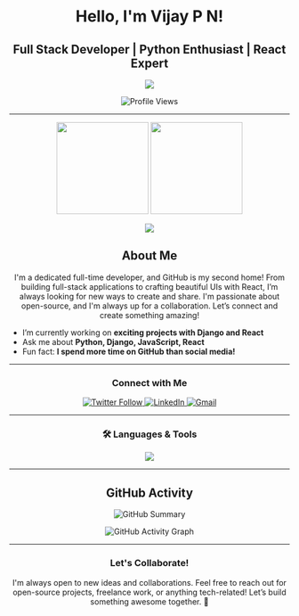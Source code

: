 <h1 align="center"> Hello, I'm Vijay P N!</h1>
<h2 align="center"> Full Stack Developer | Python Enthusiast | React Expert</h2>
<p align="center">
  <img src="https://readme-typing-svg.herokuapp.com?color=%2300C9A7&lines=Welcome+to+my+GitHub+Universe;I'm+a+Full+Time+Coder;Passionate+about+Web+Development;Python+%7C+Django+%7C+React+%7C+JavaScript!" />
</p>

<p align="center">
  <img src="https://komarev.com/ghpvc/?username=vijaypn2002&label=Profile%20views&color=0e75b6&style=flat" alt="Profile Views" /> 
</p>

---

<div align="center">
  <img src="https://github-readme-stats.vercel.app/api?username=vijaypn2002&show_icons=true&hide_border=true&bg_color=0D1117&text_color=58A6FF&icon_color=1F6FEB&title_color=8B949E&include_all_commits=true&count_private=true&theme=radical" height="165" />
  <img src="https://github-readme-streak-stats.herokuapp.com?user=vijaypn2002&hide_border=true&theme=radical" height="165" />
</div>

<p align="center">
  <img src="https://github-readme-stats.vercel.app/api/top-langs/?username=vijaypn2002&layout=compact&theme=radical&hide_border=true" />
</p>

<h2 align="center"> About Me </h2>
<p align="center">I'm a dedicated full-time developer, and GitHub is my second home! From building full-stack applications to crafting beautiful UIs with React, I’m always looking for new ways to create and share. I'm passionate about open-source, and I'm always up for a collaboration. Let’s connect and create something amazing!</p>

-  I’m currently working on **exciting projects with Django and React**
-  Ask me about **Python, Django, JavaScript, React**
-  Fun fact: **I spend more time on GitHub than social media!**

---

<h3 align="center"> Connect with Me</h3>
<p align="center">
  <a href="https://twitter.com/vijay_pn" target="_blank">
    <img src="https://img.shields.io/twitter/follow/vijay_pn?logo=twitter&style=for-the-badge" alt="Twitter Follow" />
  </a>
  <a href="https://linkedin.com/in/vijay_pn" target="_blank">
    <img src="https://img.shields.io/badge/-LinkedIn-0A66C2?style=for-the-badge&logo=linkedin&logoColor=white" alt="LinkedIn" />
  </a>
  <a href="mailto:Pnvijay90@gmail.com">
    <img src="https://img.shields.io/badge/Email-D14836?style=for-the-badge&logo=gmail&logoColor=white" alt="Gmail" />
  </a>
</p>

---

<h3 align="center">🛠️ Languages & Tools</h3>
<p align="center">
  <img src="https://skillicons.dev/icons?i=python,django,react,html,css,javascript,mongodb,mysql,bootstrap,aws,figma,git,linux,photoshop" />
</p>

---

<h2 align="center"> GitHub Activity </h2>
<p align="center">
  <img src="https://github-profile-summary-cards.vercel.app/api/cards/profile-details?username=vijaypn2002&theme=radical" alt="GitHub Summary" />
</p>

<p align="center">
  <img src="https://github-readme-activity-graph.vercel.app/graph?username=vijaypn2002&theme=react-dark&hide_border=true&area=true&color=58A6FF" alt="GitHub Activity Graph" />
</p>

---

<h3 align="center"> Let's Collaborate!</h3>
<p align="center">I'm always open to new ideas and collaborations. Feel free to reach out for open-source projects, freelance work, or anything tech-related! Let’s build something awesome together. 🚀</p>
